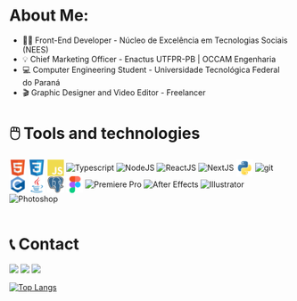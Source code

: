 # About Me:

- 👨‍💻 Front-End Developer - Núcleo de Excelência em Tecnologias Sociais (NEES)
- 💡 Chief Marketing Officer - Enactus UTFPR-PB | OCCAM Engenharia
- 💻 Computer Engineering Student - Universidade Tecnológica Federal do Paraná
- 🎬 Graphic Designer and Video Editor - Freelancer
  <br>

# 🖱️ Tools and technologies

<div style="display: inline-block;">
  <img align="center" alt="HTML" height="30" width="30" src="https://raw.githubusercontent.com/devicons/devicon/master/icons/html5/html5-original.svg" />
  <img align="center" alt="CSS" height="30" width="30" src="https://raw.githubusercontent.com/devicons/devicon/master/icons/css3/css3-original.svg"/>
  <img align="center" alt="Js" height="30" width="30" src="https://raw.githubusercontent.com/devicons/devicon/master/icons/javascript/javascript-plain.svg"/>
  <img align="center" alt="Typescript" height="30" width="30" src="https://cdn.jsdelivr.net/gh/devicons/devicon/icons/typescript/typescript-plain.svg"/>
  <img align="center" alt="NodeJS" height="30" width="30" src="https://cdn.jsdelivr.net/gh/devicons/devicon/icons/nodejs/nodejs-original.svg"/>
  <img align="center" alt="ReactJS" height="30" width="30" src="https://cdn.jsdelivr.net/gh/devicons/devicon/icons/react/react-original.svg"/>
  <img align="center" alt="NextJS" height="30" width="30" src="https://cdn.jsdelivr.net/gh/devicons/devicon/icons/nextjs/nextjs-original.svg"/>
  <img align="center" alt="Python" height="30" width="30" src="https://raw.githubusercontent.com/devicons/devicon/master/icons/python/python-original.svg"/>
  <img align="center" alt="git" height="30" width="30" src="https://cdn.jsdelivr.net/gh/devicons/devicon/icons/bitbucket/bitbucket-original-wordmark.svg"/>
  <img align="center" alt="C-language" height="30" width="30" src="https://raw.githubusercontent.com/devicons/devicon/master/icons/c/c-original.svg"/>
  <img align="center" alt="Java" height="30" width="30" src="https://raw.githubusercontent.com/devicons/devicon/master/icons/java/java-original.svg"/>
  <img align="center" alt="PostgreSQL" height="30" width="30" src="https://raw.githubusercontent.com/devicons/devicon/master/icons/postgresql/postgresql-original.svg"/>
  <img align="center" alt="Figma" height="30" width="30" src="https://raw.githubusercontent.com/devicons/devicon/master/icons/figma/figma-original.svg"/>
  <img align="center" alt="Premiere Pro" height="30" width="30" src="https://i.imgur.com/Nk02ywl.png"/>
  <img align="center" alt="After Effects" height="30" width="30" src="https://i.imgur.com/HVNHqlw.png"/>
  <img align="center" alt="Illustrator" height="30" width="30" src="https://i.imgur.com/vY9WLwV.png"/>
  <img align="center" alt="Photoshop" height="30" width="30" src="https://i.imgur.com/Psx4xdj.png"/>
</div>
<br><br>

# 📞 Contact

<div style="display: inline-block">
  <a href = "mailto:luiz.1303@hotmail.com"><img src="https://img.shields.io/badge/-Email-D14836?style=for-the-badge&logo=gmail&logoColor=white" target="_blank"></a>
  <a href="https://www.linkedin.com/in/luiz-ricardo-brumati-de-lima-5a5ba9148" target="_blank"><img src="https://img.shields.io/badge/-LinkedIn-%230077B5?style=for-the-badge&logo=linkedin&logoColor=white" target="_blank"></a>
  <a href="https://www.instagram.com/powluiz_/" target="_blank"><img src="https://img.shields.io/badge/-Instagram-%23E4405F?style=for-the-badge&logo=instagram&logoColor=white" target="_blank"></a>
</div>
<br>

[![Top Langs](https://github-readme-stats.vercel.app/api/top-langs/?username=luiz1303)](https://github.com/anuraghazra/github-readme-stats)
